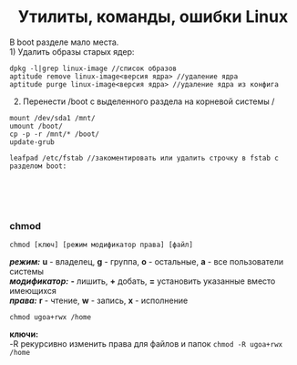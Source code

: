 <h1 align="center">Утилиты, команды, ошибки Linux</h1>

В boot разделе мало места.
</br>1) Удалить образы старых ядер:
```
dpkg -l|grep linux-image //список образов
aptitude remove linux-image<версия ядра> //удаление ядра
aptitude purge linux-image<версия ядра> //удаление ядра из конфига
```
2) Перенести /boot с выделенного раздела на корневой системы /
```
mount /dev/sda1 /mnt/
umount /boot/
cp -p -r /mnt/* /boot/
update-grub

leafpad /etc/fstab //закоментировать или удалить строчку в fstab с разделом boot:
```

</br></br></br>
### chmod
```
chmod [ключ] [режим модификатор права] [файл]
```
___режим:___ __u__ - владелец, __g__ - группа, __o__ - остальные, __a__ - все пользователи системы
</br>___модификатор:___ __-__ лишить, __+__ добать, __=__ установить указанные вместо имеющихся
</br>___права:___ __r__ - чтение, __w__ - запись, __x__ - исполнение
```
chmod ugoa+rwx /home
```
__ключи:__
</br>-R рекурсивно изменить права для файлов и папок `chmod -R ugoa+rwx /home`

